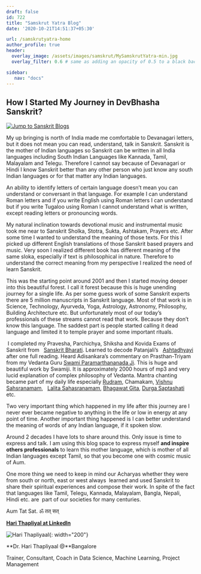 ```yaml
---
draft: false
id: 722    
title: "Samskrut Yatra Blog"
date: '2020-10-21T14:51:37+05:30'

url: /samskrutyatra-home
author_profile: true
header:
  overlay_image: /assets/images/samskrut/MySamskrutYatra-min.jpg
  overlay_filter: 0.6 # same as adding an opacity of 0.5 to a black background

sidebar:
   nav: "docs"
---    
```


How I Started My Journey in DevBhasha Sanskrit?
-----------------------------------------------

[![Jump to Sanskrit Blogs](https://img.shields.io/badge/Goto-Sanskrit_Yatra_Blog-orange)](/samskrutyatra)

My up bringing is north of India made me comfortable to Devanagari letters, but it does not mean you can read, understand, talk in Sanskrit. Sanskrit is the mother of Indian languages so Sanskrit can be written in all India languages including South Indian Languages like Kannada, Tamil, Malayalam and Telegu. Therefore I cannot say because of Devanagari or Hindi I know Sanskrit better than any other person who just know any south Indian languages or for that matter any Indian languages.

An ability to identify letters of certain language doesn’t mean you can understand or conversant in that language. For example I can understand Roman letters and if you write English using Roman letters I can understand but if you write Tugaloo using Roman I cannot understand what is written, except reading letters or pronouncing words.

My natural inclination towards devotional music and instrumental music took me near to Sanskrit Sholka, Stotra, Sukta, Ashtakam, Prayers etc. After some time I wanted to understand the meaning of those texts. For this I picked up different English translations of those Sanskrit based prayers and music. Very soon I realized different book has different meaning of the same sloka, especially if text is philosophical in nature. Therefore to understand the correct meaning from my perspective I realized the need of learn Sanskrit.

This was the starting point around 2001 and then I started moving deeper into this beautiful forest. I call it forest because this is huge unending journey for a single life. As per some guess work of some Sanskrit experts there are 5 million manuscripts in Sanskrit language. Most of that work is in Science, Technology, Ayurveda, Yoga, Astrology, Astronomy, Philosophy, Building Architecture etc. But unfortunately most of our today’s professionals of these streams cannot read that work. Because they don’t know this language. The saddest part is people started calling it dead language and limited it to temple prayer and some important rituals.

 I completed my Pravesha, Parchichya, Shiksha and Kovida Exams of Sanskrit from   [Sanskrit Bharati](https://samskritabharati.in/). Learned to decode Patanjali’s   [Ashtadhyayi](https://ashtadhyayi.com/) after one full reading. Heard Adisankara’s commentary on Prasthan-Triyam from my Vedanta Guru [Swami Paramarthananada Ji](https://arshavidya.org/tribute-by-swami-paramarthananda/). This is huge and beautiful work by Swamiji. It is approximately 2000 hours of mp3 and very lucid explanation of complex philosophy of Vedanta. Mantra chanting became part of my daily life especially [Rudram](/samskrut/rudra-prashna), Chamakam, [Vishnu Sahsranamam](/samskrut/vishnu-sahasranaam),   [Lalita Sahasranamam](/samskrut/lalita-sahasranamam/), [Bhagawat Gita](/samskrutyatra-tags/#bhagwat-gita), [Durga Saptashati](/samskrutyatra-tags/#durga-saptashati) etc.

Two very important thing which happened in my life after this journey are I never ever became negative to anything in the life or low in energy at any point of time. Another important thing happened is I can better understand the meaning of words of any Indian language, if it spoken slow.

Around 2 decades I have lots to share around this. Only issue is time to express and talk. I am using this blog space to express myself **and inspire others professionals** to learn this mother language, which is mother of all Indian languages except Tamil, so that you become one with cosmic music of Aum.

One more thing we need to keep in mind our Acharyas whether they were from south or north, east or west always  learned and used Sanskrit to share their spiritual experiences and compose their work. In spite of the fact that languages like Tamil, Telegu, Kannada, Malayalam, Bangla, Nepali, Hindi etc. are  part of our societies for many centuries.

Aum Tat Sat. ॐ तत् सत्

[**Hari Thapliyal at LinkedIn**](https://linkedin.com/in/harithapliyal)

![Hari Thapliyaal](/assets/images/myphotos/Profilephoto1.jpg){: width="200"}

**Dr. Hari Thapliyaal @**Bangalore

Trainer, Consultant, Coach in Data Science, Machine Learning, Project Management
